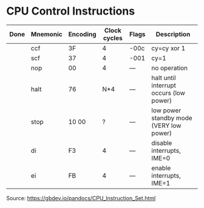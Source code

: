 # CPU Control Instructions

| **Done** | **Mnemonic** | **Encoding** | **Clock cycles** | **Flags** | **Description**                         |
|----------|--------------|--------------|------------------|-----------|-----------------------------------------|
|          | ccf          | 3F           | 4                | -00c      | cy=cy xor 1                             |
|          | scf          | 37           | 4                | -001      | cy=1                                    |
|          | nop          | 00           | 4                | ––        | no operation                            |
|          | halt         | 76           | N*4              | ––        | halt until interrupt occurs (low power) |
|          | stop         | 10 00        | ?                | ––        | low power standby mode (VERY low power) |
|          | di           | F3           | 4                | ––        | disable interrupts, IME=0               |
|          | ei           | FB           | 4                | ––        | enable interrupts, IME=1                |

Source: https://gbdev.io/pandocs/CPU_Instruction_Set.html